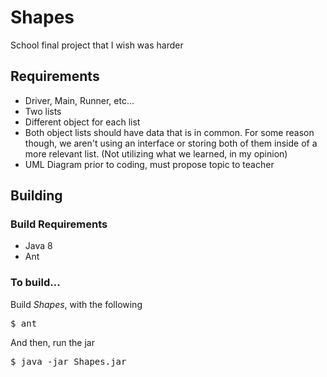 # Shapes

School final project that I wish was harder

## Requirements

* Driver, Main, Runner, etc...
* Two lists
* Different object for each list
* Both object lists should have data that is in common. For some reason though, we aren't using an interface or storing both of them inside of a more relevant list. (Not utilizing what we learned, in my opinion)
* UML Diagram prior to coding, must propose topic to teacher

## Building

### Build Requirements

* Java 8
* Ant

### To build...

Build *Shapes*, with the following

<pre>
$ ant
</pre>

And then, run the jar

<pre>
$ java -jar Shapes.jar
</pre>

